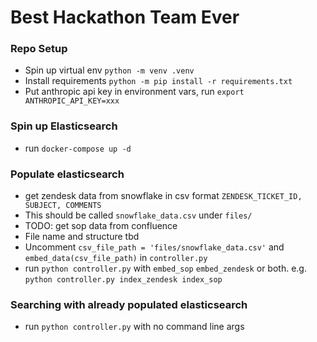 # Best Hackathon Team Ever

### Repo Setup
* Spin up virtual env `python -m venv .venv`
* Install requirements `python -m pip install -r requirements.txt`
* Put anthropic api key in environment vars, run `export ANTHROPIC_API_KEY=xxx`

### Spin up Elasticsearch
* run `docker-compose up -d`

### Populate elasticsearch
* get zendesk data from snowflake in csv format `ZENDESK_TICKET_ID, SUBJECT, COMMENTS`
* This should be called `snowflake_data.csv` under `files/`
* TODO: get sop data from confluence
* File name and structure tbd
* Uncomment `csv_file_path = 'files/snowflake_data.csv'` and `embed_data(csv_file_path)` in `controller.py`
* run `python controller.py` with `embed_sop` `embed_zendesk` or both.  e.g. `python controller.py index_zendesk index_sop`

### Searching with already populated elasticsearch
* run `python controller.py` with no command line args